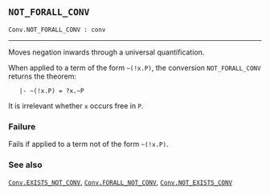 ## `NOT_FORALL_CONV`

``` hol4
Conv.NOT_FORALL_CONV : conv
```

------------------------------------------------------------------------

Moves negation inwards through a universal quantification.

When applied to a term of the form `~(!x.P)`, the conversion
`NOT_FORALL_CONV` returns the theorem:

``` hol4
   |- ~(!x.P) = ?x.~P
```

It is irrelevant whether `x` occurs free in `P`.

### Failure

Fails if applied to a term not of the form `~(!x.P)`.

### See also

[`Conv.EXISTS_NOT_CONV`](#Conv.EXISTS_NOT_CONV),
[`Conv.FORALL_NOT_CONV`](#Conv.FORALL_NOT_CONV),
[`Conv.NOT_EXISTS_CONV`](#Conv.NOT_EXISTS_CONV)
